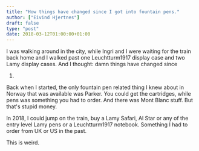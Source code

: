 ```yaml
---
title: "How things have changed since I got into fountain pens."
author: ["Eivind Hjertnes"]
draft: false
type: "post"
date: 2018-03-12T01:00:00+01:00
---
```


I was walking around in the city, while Ingri and I were waiting for the
train back home and I walked past one Leuchtturm1917 display case and
two Lamy display cases. And I thought: damn things have changed since

1.

Back when I started, the only fountain pen related thing I knew about in
Norway that was available was Parker. You could get the cartridges,
while pens was something you had to order. And there was Mont Blanc
stuff. But that's stupid money.

In 2018, I could jump on the train, buy a Lamy Safari, Al Star or any of
the entry level Lamy pens or a Leuchtturm1917 notebook. Something I had
to order from UK or US in the past.

This is weird.
